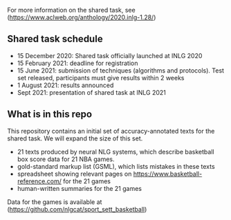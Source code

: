 For more information on the shared task, see (https://www.aclweb.org/anthology/2020.inlg-1.28/)

## Shared task schedule
* 15 December 2020: Shared task officially launched at INLG 2020
* 15 February 2021: deadline for registration
* 15 June 2021: submission of techniques (algorithms and protocols).  Test set released, participants must give results within 2 weeks
* 1 August 2021: results announced
* Sept 2021: presentation of shared task at INLG 2021

## What is in this repo
This repository contains an initial set of accuracy-annotated texts for the shared task.  We will expand the size of this set.
* 21 texts produced by neural NLG systems, which describe basketball box score data for 21 NBA games.
* gold-standard markup list (GSML), which lists mistakes in these texts
* spreadsheet showing relevant pages on https://www.basketball-reference.com/ for the 21 games
* human-written summaries for the 21 games

Data for the games is available at (https://github.com/nlgcat/sport_sett_basketball)

